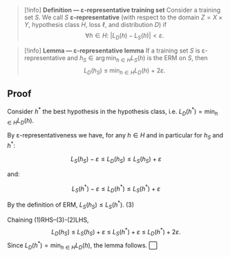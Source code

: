 
> [!info] **Definition — ε-representative training set**
> Consider a training set $S$. We call $S$ **ε-representative** (with respect to the domain $Z=X\times Y$, hypothesis class $H$, loss $\ell$, and distribution $D$) if
> $$
> \forall h\in H:\ \big|L_D(h)-L_S(h)\big|<\varepsilon.
> $$

> [!info] **Lemma — ε-representative lemma**
> If a training set $S$ is ε-representative and $h_S\in\arg\min_{h\in H} L_S(h)$ is the ERM on $S$, then
> $$
> L_D(h_S)\ \le\ \min_{h\in H} L_D(h)\ +\ 2\varepsilon.
> $$

## Proof
Consider $h^*$ the best hypothesis in the hypothesis class, i.e. $L_D(h^*) = \min_{h\in H} L_D(h)$.

By ε-representativeness we have, for any $h\in H$ and in particular for $h_S$ and $h^*$:

$$L_S(h_S)-\varepsilon \le L_D(h_S) \le L_S(h_S)+\varepsilon \tag{1}
$$

and:

$$L_S(h^*)-\varepsilon \le L_D(h^*) \le L_S(h^*)+\varepsilon \tag{2}
$$

By the definition of ERM, $L_S(h_S)\le L_S(h^*)$. $(3)$

Chaining (1)RHS–(3)-(2)LHS,
$$
L_D(h_S)\ \le\ L_S(h_S)+\varepsilon\ \le\ L_S(h^*)+\varepsilon\ \le\ L_D(h^*)+2\varepsilon.
$$
Since $L_D(h^*)=\min_{h\in H} L_D(h)$, the lemma follows. ⬜
